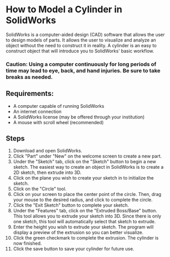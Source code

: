 # How to Model a Cylinder in SolidWorks

SolidWorks is a computer-aided design (CAD) software that allows the user to design models of parts. It allows the user to visualize and analyze an object without the need to construct it in reality. A cylinder is an easy to construct object that will introduce you to SolidWorks' basic workflow.
### Caution: Using a computer continuously for long periods of time may lead to eye, back, and hand injuries. Be sure to take breaks as needed.

## Requirements:

- A computer capable of running SolidWorks
- An internet connection
- A SolidWorks license (may be offered through your institution)
- A mouse with scroll wheel (recommended)

## Steps

1. Download and open SolidWorks.
2. Click "Part" under "New" on the welcome screen to create a new part.
3. Under the "Sketch" tab, click on the "Sketch" button to begin a new sketch. The easiest way to create an object in SolidWorks is to create a 2D sketch, then extrude into 3D.
4. Click on the plane you wish to create your sketch in to initialize the sketch.
5. Click on the "Circle" tool.
6. Click on your screen to place the center point of the circle. Then, drag your mouse to the desired radius, and click to complete the circle.
7. Click the "Exit Sketch" button to complete your sketch.
8. Under the "Features" tab, click on the "Extruded Boss/Base" button. This tool allows you to extrude your sketch into 3D. Since there is only one sketch, this tool will automatically select that sketch to extrude.
9. Enter the height you wish to extrude your sketch. The program will display a preview of the extrusion so you can better visualize.
10. Click the green checkmark to complete the extrusion. The cylinder is now finished.
11. Click the save button to save your cylinder for future use.




[//]: # (These are reference links used in the body of this note and get stripped out when the markdown processor does its job. There is no need to format nicely because it shouldn't be seen. Thanks SO - http://stackoverflow.com/questions/4823468/store-comments-in-markdown-syntax)

   [dill]: <https://github.com/joemccann/dillinger>
   [git-repo-url]: <https://github.com/joemccann/dillinger.git>
   [john gruber]: <http://daringfireball.net>
   [df1]: <http://daringfireball.net/projects/markdown/>
   [markdown-it]: <https://github.com/markdown-it/markdown-it>
   [Ace Editor]: <http://ace.ajax.org>
   [node.js]: <http://nodejs.org>
   [Twitter Bootstrap]: <http://twitter.github.com/bootstrap/>
   [jQuery]: <http://jquery.com>
   [@tjholowaychuk]: <http://twitter.com/tjholowaychuk>
   [express]: <http://expressjs.com>
   [AngularJS]: <http://angularjs.org>
   [Gulp]: <http://gulpjs.com>

   [PlDb]: <https://github.com/joemccann/dillinger/tree/master/plugins/dropbox/README.md>
   [PlGh]: <https://github.com/joemccann/dillinger/tree/master/plugins/github/README.md>
   [PlGd]: <https://github.com/joemccann/dillinger/tree/master/plugins/googledrive/README.md>
   [PlOd]: <https://github.com/joemccann/dillinger/tree/master/plugins/onedrive/README.md>
   [PlMe]: <https://github.com/joemccann/dillinger/tree/master/plugins/medium/README.md>
   [PlGa]: <https://github.com/RahulHP/dillinger/blob/master/plugins/googleanalytics/README.md>
